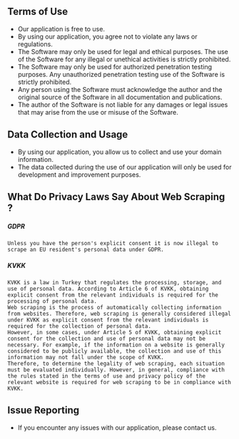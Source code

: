 
## Terms of Use

- Our application is free to use.
- By using our application, you agree not to violate any laws or regulations.
- The Software may only be used for legal and ethical purposes. The use of the Software for any illegal or unethical activities is strictly prohibited.
- The Software may only be used for authorized penetration testing purposes. Any unauthorized penetration testing use of the Software is strictly prohibited.
- Any person using the Software must acknowledge the author and the original source of the Software in all documentation and publications.
- The author of the Software is not liable for any damages or legal issues that may arise from the use or misuse of the Software.

## Data Collection and Usage

- By using our application, you allow us to collect and use your domain information.
- The data collected during the use of our application will only be used for development and improvement purposes.



## What Do Privacy Laws Say About Web Scraping ?

##### GDPR 

```
Unless you have the person's explicit consent it is now illegal to scrape an EU resident's personal data under GDPR.
```

##### KVKK

```
KVKK is a law in Turkey that regulates the processing, storage, and use of personal data. According to Article 6 of KVKK, obtaining explicit consent from the relevant individuals is required for the processing of personal data.
Web scraping is the process of automatically collecting information from websites. Therefore, web scraping is generally considered illegal under KVKK as explicit consent from the relevant individuals is required for the collection of personal data.
However, in some cases, under Article 5 of KVKK, obtaining explicit consent for the collection and use of personal data may not be necessary. For example, if the information on a website is generally considered to be publicly available, the collection and use of this information may not fall under the scope of KVKK.
Therefore, to determine the legality of web scraping, each situation must be evaluated individually. However, in general, compliance with the rules stated in the terms of use and privacy policy of the relevant website is required for web scraping to be in compliance with KVKK.
```



## Issue Reporting

- If you encounter any issues with our application, please contact us.
